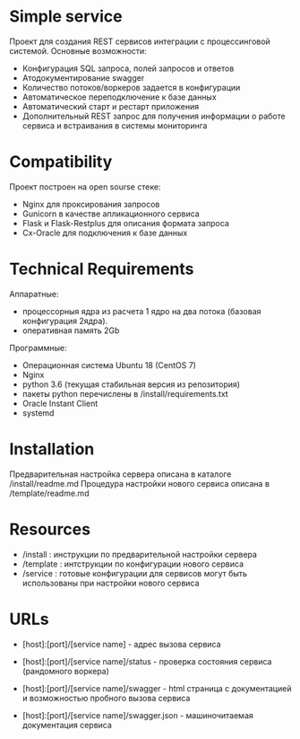 
Simple service
=============

Проект для создания REST сервисов интеграции с процессинговой системой. 
Основные возможности:
- Конфигурация SQL запроса, полей запросов и ответов
- Атодокументирование swagger 
- Количество потоков/воркеров задается в конфигурации
- Автоматическое переподключение к базе данных
- Автоматический старт и рестарт приложения
- Дополнительный REST запрос для получения информации о работе сервиса и встраивания в системы мониторинга


Compatibility
=============

Проект построен на open sourse стеке: 
- Nginx для проксирования запросов
- Gunicorn в качестве апликационного сервиса
- Flask и Flask-Restplus для описания формата запроса
- Cx-Oracle для подключения к базе данных


Technical Requirements
============

Аппаратные: 
- процессорныя ядра из расчета 1 ядро на два потока (базовая конфигурация 2ядра).
- оперативная память 2Gb

Программные:
- Операционная система Ubuntu 18 (CentOS 7)
- Nginx
- python 3.6 (текущая стабильная версия из репозитория) 
- пакеты python перечислены в /install/requirements.txt
- Oracle Instant Client
- systemd

Installation
============

Предварительная настройка сервера описана в каталоге /install/readme.md
Процедура настройки нового сервиса описана в /template/readme.md


Resources
=============

- /install : инструкции по предварительной настройки сервера
- /template : интструкции по конфигурации нового сервиса
- /service : готовые конфигурации для сервисов могут быть использованы при настройки нового сервиса


URLs
====
- [host]:[port]/[service name] - адрес вызова сервиса

- [host]:[port]/[service name]/status - проверка состояния сервиса (рандомного воркера)

- [host]:[port]/[service name]/swagger - html страница с документацией и возможностью пробного вызова сервиса 

- [host]:[port]/[service name]/swagger.json - машиночитаемая документация сервиса
